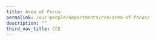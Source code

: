```yaml
---
title: Area of Focus
permalink: /our-people/departments/cce/area-of-focus/
description: ""
third_nav_title: CCE
---
```


